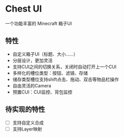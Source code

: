 # Chest UI

一个功能丰富的 Minecraft 箱子UI

## 特性

- 自定义箱子UI（标题、大小……）
- 分层设计，更加灵活
- 支持CUI之间的切换关系，关闭时自动打开上一个CUI
- 多样化的槽位类型：按钮、滤镜、存储
- 储存类型槽位支持shift点击、拖动、双击等物品栏操作
- 自由灵活的Camera
- 预置CUI：CUI监控、背包监控

## 待实现的特性

- [ ] 支持自定义合成
- [ ] 支持Layer映射